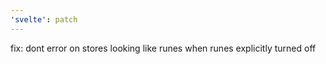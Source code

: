 ```yaml
---
'svelte': patch
---
```


fix: dont error on stores looking like runes when runes explicitly turned off
